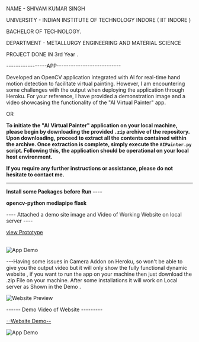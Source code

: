NAME - SHIVAM KUMAR SINGH

UNIVERSITY - INDIAN INSTITUTE OF TECHNOLOGY INDORE ( IIT INDORE )

BACHELOR OF TECHNOLOGY.

DEPARTMENT - METALLURGY ENGINEERING AND MATERIAL SCIENCE

PROJECT DONE IN 3rd Year . 
             

             

-----------------APP---------------------------

Developed an OpenCV application integrated with AI for real-time hand motion detection to facilitate virtual painting. 
However, I am encountering some challenges with the output when deploying the application through Heroku. 
For your reference, I have provided a demonstration image and a video showcasing the functionality of the "AI Virtual Painter" app.

OR

**To initiate the "AI Virtual Painter" application on your local machine, please begin by downloading the provided `.zip` archive of the repository. Upon downloading, proceed to extract all the contents contained within the archive. Once extraction is complete, simply execute the `AIPainter.py` script. Following this, the application should be operational on your local host environment.**

**If you require any further instructions or assistance, please do not hesitate to contact me.**

------

**Install some Packages before Run ----**

**opencv-python
mediapipe
flask**

---- Attached a demo site image and Video of Working Website on local server ----




[view Prototype](https://www.linkedin.com/posts/shivam-singh-a19a32214_connections-project-ml-activity-7143143389608263680-qsdM?utm_source=share&utm_medium=member_desktop&rcm=ACoAADZB_jUBt9gdjpIe74Nl5sPUUNjr5e6QtBs)<br><br>

![App Demo](https://user-images.githubusercontent.com/113454708/199302004-ce02b038-f061-4e72-aee5-94e2158e9105.gif)

---Having some issues in Camera Addon on Heroku, so won't be able to give you the output video but it will only show the fully functional dynamic website ,  if you want to run the app on your machine then just download the .zip File on your machine. After some installations it will work on Local server as Shown in the Demo .


![Website Preview](https://user-images.githubusercontent.com/113454708/199110932-c602ec63-fc37-400b-9d7a-d9db70b58a02.jpg)

------ Demo Video of Website ---------

  [--Website Demo--](https://www.linkedin.com/posts/shivam-singh-a19a32214_connections-project-ml-activity-7143143389608263680-qsdM?utm_source=share&utm_medium=member_desktop&rcm=ACoAADZB_jUBt9gdjpIe74Nl5sPUUNjr5e6QtBs)









![App Demo](https://user-images.githubusercontent.com/113454708/199302004-ce02b038-f061-4e72-aee5-94e2158e9105.gif)
